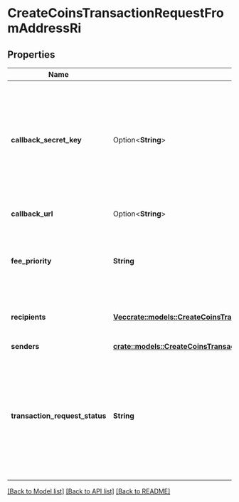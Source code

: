 # CreateCoinsTransactionRequestFromAddressRi

## Properties

Name | Type | Description | Notes
------------ | ------------- | ------------- | -------------
**callback_secret_key** | Option<**String**> | Represents the Secret Key value provided by the customer. This field is used for security purposes during the callback notification, in order to prove the sender of the callback as Crypto APIs. | [optional]
**callback_url** | Option<**String**> | Verified URL for sending callbacks | [optional]
**fee_priority** | **String** | Represents the fee priority of the automation, whether it is \"slow\", \"standard\" or \"fast\". | 
**recipients** | [**Vec<crate::models::CreateCoinsTransactionRequestFromAddressRiRecipients>**](CreateCoinsTransactionRequestFromAddressRI_recipients.md) | Defines the destination for the transaction, i.e. the recipient(s). | 
**senders** | [**crate::models::CreateCoinsTransactionRequestFromAddressRiSenders**](CreateCoinsTransactionRequestFromAddressRI_senders.md) |  | 
**transaction_request_status** | **String** | Defines the status of the transaction request, e.g. \"created, \"await_approval\", \"pending\", \"prepared\", \"signed\", \"broadcasted\", \"success\", \"failed\", \"rejected\", mined\". | 

[[Back to Model list]](../README.md#documentation-for-models) [[Back to API list]](../README.md#documentation-for-api-endpoints) [[Back to README]](../README.md)


